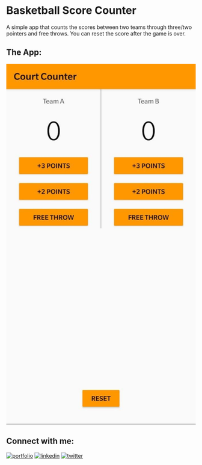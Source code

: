 
# Basketball Score Counter

A simple app that counts the scores between two teams through three/two pointers and free throws. You can reset the score after the game is over.


## The App:

![alt text](https://github.com/kunal-bhadra/Android-Studio-Apps/blob/master/CourtCounter/demo.jpg)


## Connect with me:
[![portfolio](https://img.shields.io/badge/my_portfolio-000?style=for-the-badge&logo=ko-fi&logoColor=white)](https://www.polywork.com/kunal_bhadra)
[![linkedin](https://img.shields.io/badge/linkedin-0A66C2?style=for-the-badge&logo=linkedin&logoColor=white)](https://www.linkedin.com/in/kunal-bhadra-cs/)
[![twitter](https://img.shields.io/badge/twitter-1DA1F2?style=for-the-badge&logo=twitter&logoColor=white)](https://twitter.com/kunal_kaun)